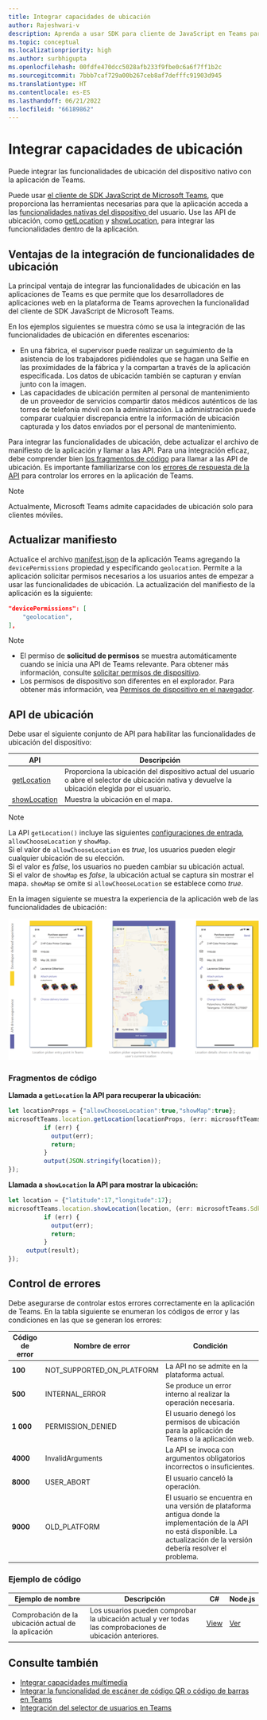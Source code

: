 ```yaml
---
title: Integrar capacidades de ubicación
author: Rajeshwari-v
description: Aprenda a usar SDK para cliente de JavaScript en Teams para aprovechar las funcionalidades de ubicación mediante fragmentos de código y ejemplos.
ms.topic: conceptual
ms.localizationpriority: high
ms.author: surbhigupta
ms.openlocfilehash: 00fdfe470dcc5028afb233f9fbe0c6a6f7ff1b2c
ms.sourcegitcommit: 7bbb7caf729a00b267ceb8af7defffc91903d945
ms.translationtype: HT
ms.contentlocale: es-ES
ms.lasthandoff: 06/21/2022
ms.locfileid: "66189862"
---
```

# <a name="integrate-location-capabilities"></a>Integrar capacidades de ubicación

Puede integrar las funcionalidades de ubicación del dispositivo nativo con la aplicación de Teams.  

Puede usar [el cliente de SDK JavaScript de Microsoft Teams](/javascript/api/overview/msteams-client?view=msteams-client-js-latest&preserve-view=true), que proporciona las herramientas necesarias para que la aplicación acceda a las [funcionalidades nativas del dispositivo ](native-device-permissions.md) del usuario. Use las API de ubicación, como [getLocation](/javascript/api/@microsoft/teams-js/location.locationprops) y [showLocation](/javascript/api/@microsoft/teams-js/location.locationprops?), para integrar las funcionalidades dentro de la aplicación.

## <a name="advantages-of-integrating-location-capabilities"></a>Ventajas de la integración de funcionalidades de ubicación

La principal ventaja de integrar las funcionalidades de ubicación en las aplicaciones de Teams es que permite que los desarrolladores de aplicaciones web en la plataforma de Teams aprovechen la funcionalidad del cliente de SDK JavaScript de Microsoft Teams.

En los ejemplos siguientes se muestra cómo se usa la integración de las funcionalidades de ubicación en diferentes escenarios:

* En una fábrica, el supervisor puede realizar un seguimiento de la asistencia de los trabajadores pidiéndoles que se hagan una Selfie en las proximidades de la fábrica y la compartan a través de la aplicación especificada. Los datos de ubicación también se capturan y envían junto con la imagen.
* Las capacidades de ubicación permiten al personal de mantenimiento de un proveedor de servicios compartir datos médicos auténticos de las torres de telefonía móvil con la administración. La administración puede comparar cualquier discrepancia entre la información de ubicación capturada y los datos enviados por el personal de mantenimiento.

Para integrar las funcionalidades de ubicación, debe actualizar el archivo de manifiesto de la aplicación y llamar a las API. Para una integración eficaz, debe comprender bien [los fragmentos de código](#code-snippets) para llamar a las API de ubicación.
Es importante familiarizarse con los [errores de respuesta de la API](#error-handling) para controlar los errores en la aplicación de Teams.

> [!NOTE]
> Actualmente, Microsoft Teams admite capacidades de ubicación solo para clientes móviles.

## <a name="update-manifest"></a>Actualizar manifiesto

Actualice el archivo [manifest.json](../../resources/schema/manifest-schema.md#devicepermissions) de la aplicación Teams agregando la `devicePermissions` propiedad y especificando `geolocation`. Permite a la aplicación solicitar permisos necesarios a los usuarios antes de empezar a usar las funcionalidades de ubicación. La actualización del manifiesto de la aplicación es la siguiente:

``` json
"devicePermissions": [
    "geolocation",
],
```

> [!NOTE]
>
> * El permiso de **solicitud de permisos** se muestra automáticamente cuando se inicia una API de Teams relevante. Para obtener más información, consulte [solicitar permisos de dispositivo](native-device-permissions.md).
> * Los permisos de dispositivo son diferentes en el explorador. Para obtener más información, vea [Permisos de dispositivo en el navegador](browser-device-permissions.md).

## <a name="location-apis"></a>API de ubicación

Debe usar el siguiente conjunto de API para habilitar las funcionalidades de ubicación del dispositivo:

| API      | Descripción   |
| --- | --- |
|[getLocation](/javascript/api/@microsoft/teams-js/location.locationprops) | Proporciona la ubicación del dispositivo actual del usuario o abre el selector de ubicación nativa y devuelve la ubicación elegida por el usuario. |
|[showLocation](/javascript/api/@microsoft/teams-js/location.locationprops?) | Muestra la ubicación en el mapa. |

> [!NOTE]
> La API `getLocation()` incluye las siguientes [configuraciones de entrada](/javascript/api/@microsoft/teams-js/microsoftteams.location.locationprops), `allowChooseLocation` y `showMap`. <br/> Si el valor de `allowChooseLocation` es *true*, los usuarios pueden elegir cualquier ubicación de su elección.<br/>  Si el valor es *false*, los usuarios no pueden cambiar su ubicación actual.<br/> Si el valor de `showMap` es *false*, la ubicación actual se captura sin mostrar el mapa. `showMap` se omite si `allowChooseLocation` se establece como *true*.

En la imagen siguiente se muestra la experiencia de la aplicación web de las funcionalidades de ubicación:

![Experiencia de aplicación web para las funcionalidades de ubicación](../../assets/images/tabs/location-capability.png)

### <a name="code-snippets"></a>Fragmentos de código

**Llamada a `getLocation` la API para recuperar la ubicación:**

```javascript
let locationProps = {"allowChooseLocation":true,"showMap":true};
microsoftTeams.location.getLocation(locationProps, (err: microsoftTeams.SdkError, location: microsoftTeams.location.Location) => {
          if (err) {
            output(err);
            return;
          }
          output(JSON.stringify(location));
});
```

**Llamada a `showLocation` la API para mostrar la ubicación:**

```javascript
let location = {"latitude":17,"longitude":17};
microsoftTeams.location.showLocation(location, (err: microsoftTeams.SdkError, result: boolean) => {
          if (err) {
            output(err);
            return;
          }
     output(result);
});
```

## <a name="error-handling"></a>Control de errores

Debe asegurarse de controlar estos errores correctamente en la aplicación de Teams. En la tabla siguiente se enumeran los códigos de error y las condiciones en las que se generan los errores:

|Código de error |  Nombre de error     | Condición|
| --------- | --------------- | -------- |
| **100** | NOT_SUPPORTED_ON_PLATFORM | La API no se admite en la plataforma actual.|
| **500** | INTERNAL_ERROR | Se produce un error interno al realizar la operación necesaria.|
| **1 000** | PERMISSION_DENIED |El usuario denegó los permisos de ubicación para la aplicación de Teams o la aplicación web.|
| **4000** | InvalidArguments | La API se invoca con argumentos obligatorios incorrectos o insuficientes.|
| **8000** | USER_ABORT |El usuario canceló la operación.|
| **9000** | OLD_PLATFORM | El usuario se encuentra en una versión de plataforma antigua donde la implementación de la API no está disponible. La actualización de la versión debería resolver el problema.|

### <a name="code-sample"></a>Ejemplo de código

|Ejemplo de nombre | Descripción | C# | Node.js |
|----------------|-----------------|--------------|--------------|
| Comprobación de la ubicación actual de la aplicación | Los usuarios pueden comprobar la ubicación actual y ver todas las comprobaciones de ubicación anteriores.| [View](https://github.com/OfficeDev/Microsoft-Teams-Samples/tree/main/samples/app-checkin-location/csharp) | [Ver](https://github.com/OfficeDev/Microsoft-Teams-Samples/tree/main/samples/app-checkin-location/nodejs) |

## <a name="see-also"></a>Consulte también

* [Integrar capacidades multimedia](media-capabilities.md)
* [Integrar la funcionalidad de escáner de código QR o código de barras en Teams](qr-barcode-scanner-capability.md)
* [Integración del selector de usuarios en Teams](people-picker-capability.md)
